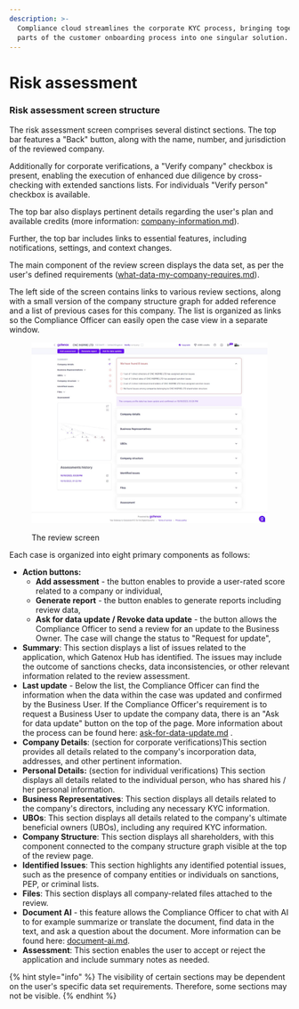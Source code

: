 ```yaml
---
description: >-
  Compliance cloud streamlines the corporate KYC process, bringing together all
  parts of the customer onboarding process into one singular solution.
---
```


# Risk assessment

### Risk assessment screen structure

The risk assessment screen comprises several distinct sections. The top bar features a "Back" button, along with the name, number, and jurisdiction of the reviewed company.

Additionally for corporate verifications, a "Verify company" checkbox is present, enabling the execution of enhanced due diligence by cross-checking with extended sanctions lists. For individuals "Verify person" checkbox is available.

The top bar also displays pertinent details regarding the user's plan and available credits (more information: [company-information.md](../../general-settings/company-information.md "mention")).

Further, the top bar includes links to essential features, including notifications, settings, and context changes.&#x20;

The main component of the review screen displays the data set, as per the user's defined requirements ([what-data-my-company-requires.md](../start-onboarding-customers-with-gatenox/what-data-my-company-requires.md "mention")).

The left side of the screen contains links to various review sections, along with a small version of the company structure graph for added reference and a list of previous cases for this company. The list is organized as links so the Compliance Officer can easily open the case view in a separate window.&#x20;

<figure><img src="../../.gitbook/assets/Review_screen_overview (1).png" alt=""><figcaption><p>The review screen</p></figcaption></figure>



Each case is organized into eight primary components as follows:

* **Action buttons:**
  * **Add assessment** - the button enables to provide a user-rated score related to a company or individual,
  * **Generate report** - the button enables to generate reports including review data,
  * **Ask for data update / Revoke data update** - the button allows the Compliance Officer to send a review for an update to the Business Owner. The case will change the status to "Request for update",
* **Summary**: This section displays a list of issues related to the application, which Gatenox Hub has identified. The issues may include the outcome of sanctions checks, data inconsistencies, or other relevant information related to the review assessment.
* **Last update** - Below the list, the Compliance Officer can find the information when the data within the case was updated and confirmed by the Business User. If the Compliance Officer's requirement is to request a Business User to update the company data, there is an "Ask for data update" button on the top of the page. More information about the process can be found here: [ask-for-data-update.md](ask-for-data-update.md "mention") .
* **Company Details**: (section for corporate verifications)This section provides all details related to the company's incorporation data, addresses, and other pertinent information.
* **Personal Details:** (section for individual verifications) This section displays all details related to the individual person, who has shared his / her personal information.
* **Business Representatives**: This section displays all details related to the company's directors, including any necessary KYC information.
* **UBOs**: This section displays all details related to the company's ultimate beneficial owners (UBOs), including any required KYC information.
* **Company Structure**: This section displays all shareholders, with this component connected to the company structure graph visible at the top of the review page.
* **Identified Issues**: This section highlights any identified potential issues, such as the presence of company entities or individuals on sanctions, PEP, or criminal lists.
* **Files**: This section displays all company-related files attached to the review.
* **Document AI** - this feature allows the Compliance Officer to chat with AI to for example summarize or translate the document, find data in the text, and ask a question about the document. More information can be found here: [document-ai.md](document-ai.md "mention").
* **Assessment**: This section enables the user to accept or reject the application and include summary notes as needed.

{% hint style="info" %}
The visibility of certain sections may be dependent on the user's specific data set requirements. Therefore, some sections may not be visible.
{% endhint %}
